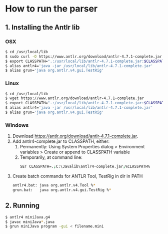# How to run the parser

## 1. Installing the Antlr lib
### OSX

```sh
$ cd /usr/local/lib
$ sudo curl -O https://www.antlr.org/download/antlr-4.7.1-complete.jar
$ export CLASSPATH=".:/usr/local/lib/antlr-4.7.1-complete.jar:$CLASSPATH"
$ alias antlr4='java -jar /usr/local/lib/antlr-4.7.1-complete.jar'
$ alias grun='java org.antlr.v4.gui.TestRig'
```

### Linux

```sh
$ cd /usr/local/lib
$ wget https://www.antlr.org/download/antlr-4.7.1-complete.jar
$ export CLASSPATH=".:/usr/local/lib/antlr-4.7.1-complete.jar:$CLASSPATH"
$ alias antlr4='java -jar /usr/local/lib/antlr-4.7.1-complete.jar'
$ alias grun='java org.antlr.v4.gui.TestRig'
```

### Windows 

1. Download https://antlr.org/download/antlr-4.7.1-complete.jar.
2. Add antlr4-complete.jar to CLASSPATH, either:
    1. Permanently: Using System Properties dialog > Environment variables > Create or append to CLASSPATH variable
    2. Temporarily, at command line:
        ```sh
        SET CLASSPATH=.;C:\Javalib\antlr4-complete.jar;%CLASSPATH%
        ```
3. Create batch commands for ANTLR Tool, TestRig in dir in PATH
    ```sh
    antlr4.bat: java org.antlr.v4.Tool %*
    grun.bat:   java org.antlr.v4.gui.TestRig %*
    ```

## 2. Running

```sh
$ antlr4 miniJava.g4
$ javac miniJava*.java
$ grun miniJava program -gui < filename.mini
```
    

